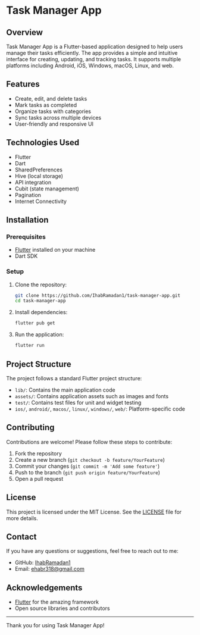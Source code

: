 # Task Manager App

## Overview

Task Manager App is a Flutter-based application designed to help users manage their tasks efficiently. The app provides a simple and intuitive interface for creating, updating, and tracking tasks. It supports multiple platforms including Android, iOS, Windows, macOS, Linux, and web.

## Features

- Create, edit, and delete tasks
- Mark tasks as completed
- Organize tasks with categories
- Sync tasks across multiple devices
- User-friendly and responsive UI

## Technologies Used

- Flutter
- Dart
- SharedPreferences
- Hive (local storage)
- API integration
- Cubit (state management)
- Pagination
- Internet Connectivity


## Installation

### Prerequisites

- [Flutter](https://flutter.dev/docs/get-started/install) installed on your machine
- Dart SDK

### Setup

1. Clone the repository:
    ```sh
    git clone https://github.com/IhabRamadan1/task-manager-app.git
    cd task-manager-app
    ```

2. Install dependencies:
    ```sh
    flutter pub get
    ```

3. Run the application:
    ```sh
    flutter run
    ```

## Project Structure

The project follows a standard Flutter project structure:

- `lib/`: Contains the main application code
- `assets/`: Contains application assets such as images and fonts
- `test/`: Contains test files for unit and widget testing
- `ios/`, `android/`, `macos/`, `linux/`, `windows/`, `web/`: Platform-specific code

## Contributing

Contributions are welcome! Please follow these steps to contribute:

1. Fork the repository
2. Create a new branch (`git checkout -b feature/YourFeature`)
3. Commit your changes (`git commit -m 'Add some feature'`)
4. Push to the branch (`git push origin feature/YourFeature`)
5. Open a pull request

## License

This project is licensed under the MIT License. See the [LICENSE](LICENSE) file for more details.

## Contact

If you have any questions or suggestions, feel free to reach out to me:

- GitHub: [IhabRamadan1](https://github.com/IhabRamadan1)
- Email: ehabr318@gmail.com

## Acknowledgements

- [Flutter](https://flutter.dev/) for the amazing framework
- Open source libraries and contributors

---

Thank you for using Task Manager App!
